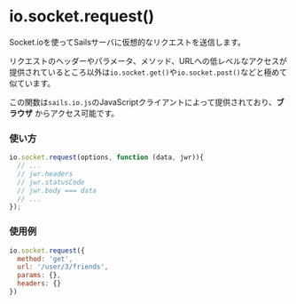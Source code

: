 # io.socket.request()

Socket.ioを使ってSailsサーバに仮想的なリクエストを送信します。

リクエストのヘッダーやパラメータ、メソッド、URLへの低レベルなアクセスが提供されているところ以外は`io.socket.get()`や`io.socket.post()`などと極めて似ています。

この関数は`sails.io.js`のJavaScriptクライアントによって提供されており、**ブラウザ** からアクセス可能です。


### 使い方

```js
io.socket.request(options, function (data, jwr)){
  // ...
  // jwr.headers
  // jwr.statusCode
  // jwr.body === data
  // ...
});
```


### 使用例

```javascript
io.socket.request({
  method: 'get',
  url: '/user/3/friends',
  params: {},
  headers: {}
})
```


<docmeta name="uniqueID" value="socketrequest682488">
<docmeta name="displayName" value="io.socket.request()">

